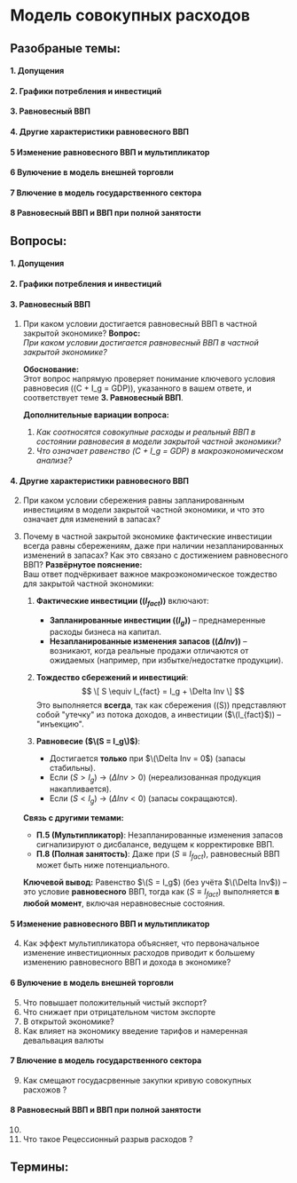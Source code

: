 # Модель совокупных расходов

## Разобраные темы:
#### 1.  Допущения
#### 2. Графики потребления и инвестиций
#### 3. Равновесный ВВП
#### 4. Другие характеристики равновесного ВВП
#### 5 Изменение равновесного ВВП и мультипликатор
#### 6 Вулючение в модель внешней торговли
#### 7 Влючение в модель государственного сектора
#### 8 Равновесный ВВП и ВВП при полной занятости

## Вопросы:
#### 1.  Допущения
#### 2. Графики потребления и инвестиций
#### 3. Равновесный ВВП
1. При каком условии достигается равновесный ВВП в частной закрытой экономике?
	**Вопрос:**  
	*При каком условии достигается равновесный ВВП в частной закрытой экономике?*  
	
	**Обоснование:**  
	Этот вопрос напрямую проверяет понимание ключевого условия равновесия (\(C + I_g = GDP\)), указанного в вашем ответе, и соответствует теме **3. Равновесный ВВП**.  
	
	**Дополнительные вариации вопроса:**  
	1. *Как соотносятся совокупные расходы и реальный ВВП в состоянии равновесия в модели закрытой частной экономики?*  
	2. *Что означает равенство \(C + I_g = GDP\) в макроэкономическом анализе?*  
#### 4. Другие характеристики равновесного ВВП
2. При каком условии сбережения равны запланированным инвестициям в модели закрытой частной экономики, и что это означает для изменений в запасах?
3. Почему в частной закрытой экономике фактические инвестиции всегда равны сбережениям, даже при наличии незапланированных изменений в запасах? Как это связано с достижением равновесного ВВП?
	 **Развёрнутое пояснение:**  
	Ваш ответ подчёркивает важное макроэкономическое тождество для закрытой частной экономики:  
	1. **Фактические инвестиции ($(I_{fact}$))** включают:  
	   - **Запланированные инвестиции ($(I_g$))** – преднамеренные расходы бизнеса на капитал.  
	   - **Незапланированные изменения запасов (\($\Delta Inv$\))** – возникают, когда реальные продажи отличаются от ожидаемых (например, при избытке/недостатке продукции).  
	
	1. **Тождество сбережений и инвестиций**:  
	$$   \[
	   S \equiv I_{fact} = I_g + \Delta Inv
	   \]  $$
	   Это выполняется **всегда**, так как сбережения (\(S\)) представляют собой "утечку" из потока доходов, а инвестиции ($\(I_{fact}$)) – "инъекцию".  
	
	2. **Равновесие ($\(S = I_g\)$)**:  
	   - Достигается **только** при $\(\Delta Inv = 0$\) (запасы стабильны).  
	   - Если \($S > I_g$\) → \($\Delta Inv > 0$\) (нереализованная продукция накапливается).  
	   - Если \($S < I_g$\) → \($\Delta Inv < 0$\) (запасы сокращаются).  
	
	**Связь с другими темами:**  
	- **П.5 (Мультипликатор)**: Незапланированные изменения запасов сигнализируют о дисбалансе, ведущем к корректировке ВВП.  
	- **П.8 (Полная занятость)**: Даже при \($S \equiv I_{fact}$\), равновесный ВВП может быть ниже потенциального.  
	
	**Ключевой вывод:** Равенство $\(S = I_g$) (без учёта $\(\Delta Inv$)) – это условие **равновесного** ВВП, тогда как $(S \equiv I_{fact}$) выполняется **в любой момент**, включая неравновесные состояния.
#### 5 Изменение равновесного ВВП и мультипликатор
4. Как эффект мультипликатора объясняет, что первоначальное изменение инвестиционных расходов приводит к большему изменению равновесного ВВП и дохода в экономике?
#### 6 Вулючение в модель внешней торговли
5. Что повышает положительный чистый экспорт?
6. Что снижает при отрицательном чистом экспорте
7. В открытой экономике?
8. Как влияет на экономику введение тарифов и намеренная девальвация валюты 
#### 7 Влючение в модель государственного сектора
9. Как смещают госудасрвенные закупки кривую совокупных расхожов ? 
#### 8 Равновесный ВВП и ВВП при полной занятости
10. 
11. Что такое Рецессионный разрыв расходов ?
## Термины:
